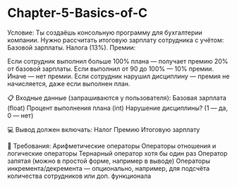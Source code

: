 # Chapter-5-Basics-of-C
Условие:
Ты создаёшь консольную программу для бухгалтерии компании. Нужно рассчитать итоговую зарплату сотрудника с учётом:
Базовой зарплаты.
Налога (13%).
Премии:

Если сотрудник выполнил больше 100% плана — получает премию 20% от базовой зарплаты.
Если выполнил от 90 до 100% — 10% премии.
Иначе — нет премии.
Если сотрудник нарушил дисциплину — премия не начисляется, даже если выполнен план.

📋 Входные данные (запрашиваются у пользователя):
Базовая зарплата (float)
Процент выполнения плана (int)
Нарушение дисциплины? (1 — да, 0 — нет)

💻 Вывод должен включать:
Налог 
Премию
Итоговую зарплату

🧠 Требования:
Арифметические операторы
Операторы отношения и логические операторы
Тернарный оператор хотя бы один раз
Оператор запятая (можно в простой форме, например в выводе)
Операторы инкремента/декремента — опционально, например, для подсчёта количества сотрудников или доп. функционала
